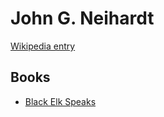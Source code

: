 # John G. Neihardt

[Wikipedia entry](https://en.wikipedia.org/wiki/John_G._Neihardt)

## Books

- [Black Elk Speaks](Black_Elk_Speaks.md)
